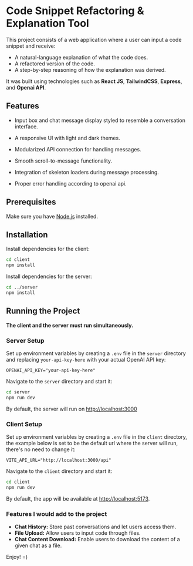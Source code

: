 # Code Snippet Refactoring & Explanation Tool

This project consists of a web application where a user can input a code snippet and receive:

- A natural-language explanation of what the code does.
- A refactored version of the code.
- A step-by-step reasoning of how the explanation was derived.

It was built using technologies such as **React JS**, **TailwindCSS**, **Express**, and **Openai API**.

## Features

- Input box and chat message display styled to resemble a conversation interface.

- A responsive UI with light and dark themes.

- Modularized API connection for handling messages.

- Smooth scroll-to-message functionality.

- Integration of skeleton loaders during message processing.

- Proper error handling according to openai api.


## Prerequisites

Make sure you have [Node.js](https://nodejs.org/) installed.

## Installation

Install dependencies for the client:
```bash
cd client
npm install
```

Install dependencies for the server:
```bash
cd ../server
npm install
```

## Running the Project

**The client and the server must run simultaneously.**

### Server Setup

Set up environment variables by creating a `.env` file in the `server` directory and replacing `your-api-key-here` with your actual OpenAI API key:
 ```env
 OPENAI_API_KEY="your-api-key-here"
 ```

Navigate to the `server` directory and start it:

   ```bash
   cd server
   npm run dev
   ```

By default, the server will run on [http://localhost:3000](http://localhost:3000)

### Client Setup

Set up environment variables by creating a `.env` file in the `client` directory, the example below is set to be the default url where the server will run, there's no need to change it:
 ```env
 VITE_API_URL="http://localhost:3000/api"
 ```


Navigate to the `client` directory and start it:

   ```bash
   cd client
   npm run dev
   ```

By default, the app will be available at [http://localhost:5173](http://localhost:5173).

### Features I would add to the project
- **Chat History:** Store past conversations and let users access them.
- **File Upload:** Allow users to input code through files.
- **Chat Content Download:** Enable users to download the content of a given chat as a file.


Enjoy! =)

